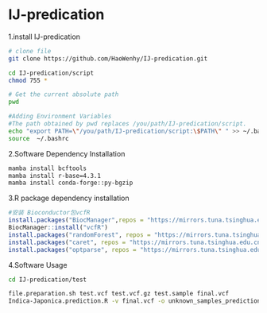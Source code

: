 # IJ-predication
1.install IJ-predication

```bash
# clone file
git clone https://github.com/HaoWenhy/IJ-predication.git

cd IJ-predication/script
chmod 755 *

# Get the current absolute path
pwd 

#Adding Environment Variables
#The path obtained by pwd replaces /you/path/IJ-predication/script.
echo "export PATH=\"/you/path/IJ-predication/script:\$PATH\" " >> ~/.bashrc
source  ~/.bashrc
```

2.Software Dependency Installation

```bash
mamba install bcftools
mamba install r-base=4.3.1
mamba install conda-forge::py-bgzip
```

3.R package dependency installation

```R
#安装 Bioconductor包vcfR
install.packages("BiocManager",repos = "https://mirrors.tuna.tsinghua.edu.cn/CRAN/")
BiocManager::install("vcfR")
install.packages("randomForest", repos = "https://mirrors.tuna.tsinghua.edu.cn/CRAN/")
install.packages("caret", repos = "https://mirrors.tuna.tsinghua.edu.cn/CRAN/")
install.packages("optparse", repos = "https://mirrors.tuna.tsinghua.edu.cn/CRAN/")
```

4.Software Usage

```bash
cd IJ-predication/test

file.preparation.sh test.vcf test.vcf.gz test.sample final.vcf
Indica-Japonica.prediction.R -v final.vcf -o unknown_samples_predictions.csv
```

